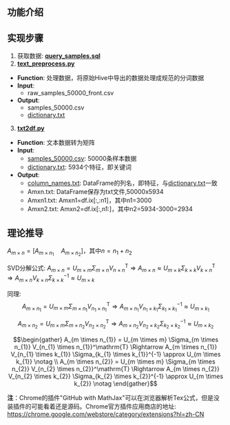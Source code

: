 ## 功能介绍

## 实现步骤
1. 获取数据: [**query_samples.sql**](query_samples.sql)
2. [**text_preprocess.py**](text_preprocess.py)
  * **Function**: 处理数据，将原始Hive中导出的数据处理成规范的分词数据
  * **Input**:
    * raw_samples_50000_front.csv
  * **Output**:
    * samples_50000.csv
    * [dictionary.txt](dictionary.txt)
3. [**txt2df.py**](txt2df.py)
  * **Function**: 文本数据转为矩阵
  * **Input**:
    * [samples_50000.csv](samples_50000.csv): 50000条样本数据
    * [dictionary.txt](dictionary.txt): 5934个特征，即关键词
  * **Output**:
    * [column_names.txt](column_names.txt): DataFrame的列名，即特征，与[dictionary.txt](dictionary.txt)一致
    * Amxn.txt: DataFrame保存为txt文件,50000x5934
    * Amxn1.txt: Amxn1=df.ix[:,:n1]，其中n1=3000
    * Amxn2.txt: Amxn2=df.ix[:,n1:]，其中n2=5934-3000=2934




## 理论推导
$A_{m \times n} = [A_{m \times n_{1}} \quad A_{m \times n_{2}}]$，其中$n = n_{1} + n_{2}$

SVD分解公式: $A_{m \times n} = U_{m \times m} \Sigma_{m \times n} V_{n \times n}^\mathrm{T} \Rightarrow A_{m \times n} \approx U_{m \times k} \Sigma_{k \times k} V_{k \times n}^\mathrm{T} \Rightarrow A_{m \times n} V_{k \times n} \Sigma_{k \times k}^{-1} \approx U_{m \times k}$

同理:  
$$A_{m \times n_{1}} = U_{m \times m} \Sigma_{m \times n_{1}} V_{n_{1} \times n_{1}}^\mathrm{T} \Rightarrow A_{m \times n_{1}} V_{n_{1} \times k_{1}} \Sigma_{k_{1} \times k_{1}}^{-1} \approx U_{m \times k_{1}}$$

$$A_{m \times n_{2}} = U_{m \times m} \Sigma_{m \times n_{2}} V_{n_{2} \times n_{2}}^\mathrm{T} \Rightarrow A_{m \times n_{2}} V_{n_{2} \times k_{2}} \Sigma_{k_{2} \times k_{2}}^{-1} \approx U_{m \times k_{2}}$$


$$\begin{gather} 
A_{m \times n_{1}} = U_{m \times m} \Sigma_{m \times n_{1}} V_{n_{1} \times n_{1}}^\mathrm{T} \Rightarrow A_{m \times n_{1}} V_{n_{1} \times k_{1}} \Sigma_{k_{1} \times k_{1}}^{-1} \approx U_{m \times k_{1}} \notag \\ 
A_{m \times n_{2}} = U_{m \times m} \Sigma_{m \times n_{2}} V_{n_{2} \times n_{2}}^\mathrm{T} \Rightarrow A_{m \times n_{2}} V_{n_{2} \times k_{2}} \Sigma_{k_{2} \times k_{2}}^{-1} \approx U_{m \times k_{2}} \notag \end{gather}$$


**注**：Chrome的插件"GitHub with MathJax"可以在浏览器解析Tex公式，但是没装插件的可能看着还是源码。Chrome官方插件应用商店的地址: <https://chrome.google.com/webstore/category/extensions?hl=zh-CN>





​​